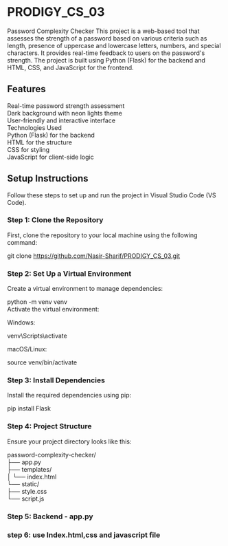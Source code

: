 # **PRODIGY_CS_03**
Password Complexity Checker
This project is a web-based tool that assesses the strength of a password based on various criteria such as length, presence of uppercase and lowercase letters, numbers, and special characters. It provides real-time feedback to users on the password's strength. The project is built using Python (Flask) for the backend and HTML, CSS, and JavaScript for the frontend.

## Features  
Real-time password strength assessment  
Dark background with neon lights theme  
User-friendly and interactive interface  
Technologies Used  
Python (Flask) for the backend  
HTML for the structure  
CSS for styling  
JavaScript for client-side logic  
## Setup Instructions  
Follow these steps to set up and run the project in Visual Studio Code (VS Code).  

### Step 1: Clone the Repository  
First, clone the repository to your local machine using the following command:  

git clone https://github.com/Nasir-Sharif/PRODIGY_CS_03.git

### Step 2: Set Up a Virtual Environment  
Create a virtual environment to manage dependencies:  

python -m venv venv  
Activate the virtual environment:  

Windows:  

venv\Scripts\activate  

macOS/Linux:  

source venv/bin/activate  
### Step 3: Install Dependencies  
Install the required dependencies using pip:  


pip install Flask  
### Step 4: Project Structure  
Ensure your project directory looks like this:  

password-complexity-checker/  
├── app.py  
├── templates/  
│   └── index.html  
└── static/  
    ├── style.css  
    └── script.js  
### Step 5: Backend - app.py  
### step 6: use Index.html,css and javascript file
